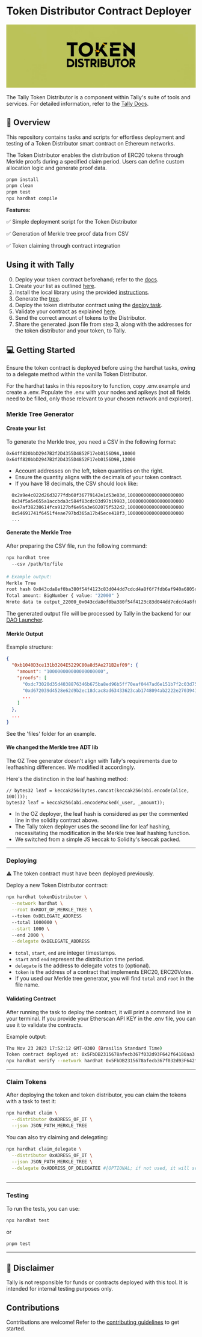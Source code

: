 # Token Distributor Contract Deployer

![Banner](resources/banner.png)

The Tally Token Distributor is a component within Tally's suite of tools and services. For detailed information, refer to the [Tally Docs](https://docs.tally.xyz/premium-features/dao-launcher).

## 📗 Overview

This repository contains tasks and scripts for effortless deployment and testing of a Token Distributor smart contract on Ethereum networks.

The Token Distributor enables the distribution of ERC20 tokens through Merkle proofs during a specified claim period. Users can define custom allocation logic and generate proof data.

```bash
pnpm install
pnpm clean
pnpm test
npx hardhat compile
```

**Features:**

✅ Simple deployment script for the Token Distributor

✅ Generation of Merkle tree proof data from CSV

✅ Token claiming through contract integration

## Using it with Tally

0. Deploy your token contract beforehand; refer to the [docs](https://docs.tally.xyz/user-guides/tally-contract-compatibility/tokens-erc-20-and-nfts).
1. Create your list as outlined [here](#create-your-list).
2. Install the local library using the provided [instructions](#we-changed-the-merkle-tree-script).
3. Generate the [tree](#generate-the-merkle-tree).
4. Deploy the token distributor contract using the [deploy task](#deploying).
5. Validate your contract as explained [here](#validating-contract).
6. Send the correct amount of tokens to the Distributor.
7. Share the generated .json file from step 3, along with the addresses for the token distributor and your token, to Tally.

## 💻 Getting Started

Ensure the token contract is deployed before using the hardhat tasks, owing to a delegate method within the vanilla Token Distributor.

For the hardhat tasks in this repository to function, copy .env.example and create a .env. Populate the .env with your nodes and apikeys (not all fields need to be filled, only those relevant to your chosen network and explorer).

### Merkle Tree Generator

#### Create your list

To generate the Merkle tree, you need a CSV in the following format:

```csv
0x64ff820bbD2947B2f2D4355D4852F17eb0156D9A,10000
0x64ff820bbD2947B2f2D4355D4852F17eb0156D9B,12000
```

- Account addresses on the left, token quantities on the right.
- Ensure the quantity aligns with the decimals of your token contract.
- If you have 18 decimals, the CSV should look like:

```csv
  0x2a9e4c022d26d3277fdb60f36779142e1d53e03d,100000000000000000000
  0x34f5a5e655a1accbda3c584f83cdc03d97b19983,100000000000000000000
  0x47af38230614fca9127bf6e95a3e602075f532d2,100000000000000000000
  0x54691741f6451f4eae797bd365a17b45ece418f3,100000000000000000000
  ...
```

#### Generate the Merkle Tree

After preparing the CSV file, run the following command:

```bash
npx hardhat tree 
  --csv /path/to/file

# Example output:
Merkle Tree
root hash 0x043cda8ef0ba380f54f4123c83d044dd7cdcd4a8f6f7fdb6af940a6805c4ba84
Total amount: BigNumber { value: "22000" }
Wrote data to output_22000_0x043cda8ef0ba380f54f4123c83d044dd7cdcd4a8f6f7fdb6af940a6805c4ba84.json
```

The generated output file will be processed by Tally in the backend for our [DAO Launcher](https://docs.tally.xyz/premium-features/dao-launcher).

#### Merkle Output

Example structure:

```json
{
  "0xb1040D3ce131b3204E5229C80a8d5Ae271B2ef09": {
    "amount": "100000000000000000000",
    "proofs": [
      "0xdc73020d35d4038876346b675ba8ed96b5ff70eaf0447ad6e151b7f2c03d756e",
      "0xd672039d4528e62d9b2ec18dcac8ad63433623cab1748094ab2222e27039416d",
      ...
    ]
  },
  ...
}
```

See the 'files' folder for an example.

#### We changed the Merkle tree ADT lib

The OZ Tree generator doesn't align with Tally's requirements due to leafhashing differences. We modified it accordingly.

Here's the distinction in the leaf hashing method:

```solidity
// bytes32 leaf = keccak256(bytes.concat(keccak256(abi.encode(alice, 100))));
bytes32 leaf = keccak256(abi.encodePacked(_user, _amount));
```

- In the OZ deployer, the leaf hash is considered as per the commented line in the solidity contract above.
- The Tally token deployer uses the second line for leaf hashing, necessitating the modification in the Merkle tree leaf hashing function.
- We switched from a simple JS keccak to Solidity's keccak packed.

----------

### Deploying 

⚠️ The token contract must have been deployed previously.

Deploy a new Token Distributor contract:

```bash
npx hardhat tokenDistributor \
  --network hardhat \
  --root 0xROOT_OF_MERKLE_TREE \ 
  --token 0xDELEGATE_ADDRESS
  --total 1000000 \
  --start 1000 \ 
  --end 2000 \
  --delegate 0xDELEGATE_ADDRESS 
```

- `total`, `start`, `end` are integer timestamps.
- `start` and `end` represent the distribution time period.
- `delegate` is the address to delegate votes to (optional).
- `token` is the address of a contract that implements ERC20, ERC20Votes.
- If you used our Merkle tree generator, you will find `total` and `root` in the file name. 

#### Validating Contract

After running the task to deploy the contract, it will print a command line in your terminal. If you provide your Etherscan API KEY in the .env file, you can use it to validate the contracts.

Example output:

```bash
Thu Nov 23 2023 17:52:12 GMT-0300 (Brasilia Standard Time)
Token contract deployed at: 0x5FbDB2315678afecb367f032d93F642f64180aa3 - hardhat - block number: 1
npx hardhat verify --network hardhat 0x5FbDB2315678afecb367f032d93F642f64180aa3 "0x5491ccc79ff3c51dc66717d3dfc3affe977e218763db87d261adc29580fdfbf8" "0x22d953bc460246199a02A4c6C2dAA929335645d0" 13700000000000000000000 1700782677 1706023862 0xf8533db72dcba94bf14a3C147A550Ae99d5F5daE
```
-----------

### Claim Tokens

After deploying the token and token distributor, you can claim the tokens with a task to test it:

```bash
npx hardhat claim \
  --distributor 0xADRESS_OF_IT \
  --json JSON_PATH_MERKLE_TREE
```

You can also try claiming and delegating:

```bash
npx hardhat claim_delegate \
  --distributor 0xADRESS_OF_IT \
  --json JSON_PATH_MERKLE_TREE \
  --delegate 0xADDRESS_OF_DELEGATEE #[OPTIONAL; if not used, it will self-delegate]
  
```

----------

### Testing

To run the tests, you can use:

```bash
npx hardhat test
```

or 

```bash
pnpm test
```

-------

## 🚨 Disclaimer

Tally is not responsible for funds or contracts deployed with this tool. It is intended for internal testing purposes only.

## Contributions

Contributions are welcome! Refer to the [contributing guidelines](CONTRIBUTING.md) to get started.
